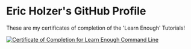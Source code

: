 # Eric Holzer's GitHub Profile

These are my certificates of completion of the 'Learn Enough' Tutorials!

<a href="https://www.learnenough.com/certificates/erzloh"><img src="https://www.learnenough.com/certificates/erzloh/command-line-tutorial.svg" alt="Certificate of Completion for Learn Enough Command Line"></a>
